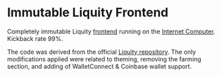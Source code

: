 # Immutable Liquity Frontend

Completely immutable Liquity [frontend](https://vfu7d-vyaaa-aaaap-aajiq-cai.ic0.app) running on the [Internet Computer](https://internetcomputer.org). Kickback rate 99%.

The code was derived from the official [Liquity repository](https://github.com/liquity/dev).
The only modifications applied were related to theming, removing the farming section, and adding of WalletConnect & Coinbase wallet support.
